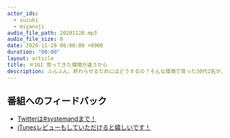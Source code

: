 ```yaml
---
actor_ids:
  - suzuki
  - miyanoji
audio_file_path: 20201128.mp3
audio_file_size: 0
date: 2020-11-28 00:00:00 +0900
duration: "00:00"
layout: article
title: ＃161 育ってきた環境が違うから
description: ふんふん、終わらせるためにはどうするの？そんな環境で育った30代2名が、考えを改める会になりました。
---
```

## 番組へのフィードバック
* [Twitterは#systemandまで！](https://twitter.com/search?q=%23systemand)
* [iTunesレビューもしていただけると嬉しいです！](https://itunes.apple.com/jp/podcast/systemand-online/id1205168408?mt=2)

